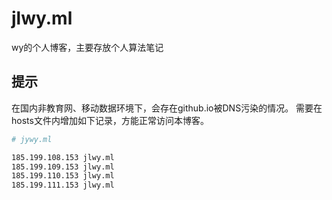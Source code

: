 # jlwy.ml
wy的个人博客，主要存放个人算法笔记
## 提示
在国内非教育网、移动数据环境下，会存在github.io被DNS污染的情况。
需要在hosts文件内增加如下记录，方能正常访问本博客。

```bash
# jywy.ml

185.199.108.153 jlwy.ml
185.199.109.153 jlwy.ml
185.199.110.153 jlwy.ml
185.199.111.153 jlwy.ml
```

